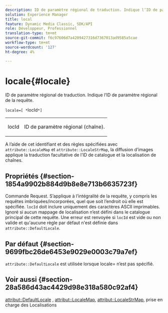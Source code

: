 ```yaml
---
description: ID de paramètre régional de traduction. Indique l’ID de paramètre régional de la requête.
solution: Experience Manager
title: local
feature: Dynamic Media Classic, SDK/API
role: Développeur, Professionnel
translation-type: tm+mt
source-git-commit: f6c97606d7a4209427316d7367013ad9585a5cae
workflow-type: tm+mt
source-wordcount: '127'
ht-degree: 4%

---
```



# locale{#locale}

ID de paramètre régional de traduction. Indique l’ID de paramètre régional de la requête.

`locale=[ *`locId`*]`

<table id="simpletable_C1899AD02C984ED3896B7620916637E7"> 
 <tr class="strow"> 
  <td class="stentry"> <p><span class="codeph"> <span class="varname"> locId</span></span> </p> </td> 
  <td class="stentry"> <p>ID de paramètre régional (chaîne). </p></td> 
 </tr> 
</table>

A l’aide de cet identifiant et des règles spécifiées avec `attribute::LocaleMap` et `attribute::LocaleStrMap`, la diffusion d’images applique la traduction facultative de l’ID de catalogue et la localisation de chaînes.

## Propriétés {#section-1854a9902b884d9b8e8e713b6635723f}

Commande Request. S’applique à l’intégralité de la requête, y compris les requêtes imbriquées/incorporées, quel que soit l’endroit où elle est spécifiée. `locId` doit inclure uniquement des caractères ASCII imprimables. Ignoré si aucun mappage de localisation n’est défini dans le catalogue principal de cette requête. Une erreur est renvoyée si `locId` est vide ou non valide et qu&#39;aucune règle par défaut n&#39;est définie dans `attribute::DefaultLocale`.

## Par défaut {#section-9699fbc26de6453e9029e0003c79a7ef}

`attribute::DefaultLocale` est utilisée lorsque locale= n’est pas spécifié.

## Voir aussi {#section-28a586d43ac4429d98e318a580c92af4}

[attribut::DefaultLocale](../../../../../is-api/image-catalog/image-serving-api-ref/c-image-catalog-reference/c-attributes-reference/r-defaultlocale.md#reference-69462ad9923f464f80c2c012342a6b6b) ,  [attribut::LocaleMap](../../../../../is-api/image-catalog/image-serving-api-ref/c-image-catalog-reference/c-attributes-reference/r-localemap.md#reference-49bbf598f8ea47c3a563755cef306318),  [attribut::LocaleStrMap](../../../../../is-api/image-catalog/image-serving-api-ref/c-image-catalog-reference/c-attributes-reference/r-localestrmap.md#reference-98c42070a4bc4baf92537132be2b5b1e), prise en charge des Localisations
